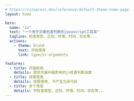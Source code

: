 ```yaml
---
# https://vitepress.dev/reference/default-theme-home-page
layout: home

hero:
  name: "is"
  text: "一个用于对象检查判断的javascript工具库"
  tagline: 检查类型、正则、环境、时间、存在等...
  actions:
    - theme: brand
      text: 开始使用
      link: type/is-arguments

features:
  - title: 开箱即用
    details: 提供大量开箱即用的js检查判断函数
  - title: 按需使用
    details: 按需使用, 不产生冗余代码
  - title: 多个场景
    details: 可检查类型、正则、环境、时间、存在等...
---
```


